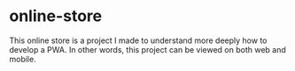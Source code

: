 # online-store
This online store is a project I made to understand more deeply how to develop a PWA. In other words, this project can be viewed on both web and mobile.

